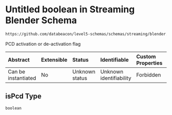 # Untitled boolean in Streaming Blender Schema

```txt
https://github.com/databeacon/level5-schemas/schemas/streaming/blender.schema.json#/properties/pcds/properties/isPcd
```

PCD activation or de-activation flag

| Abstract            | Extensible | Status         | Identifiable            | Custom Properties | Additional Properties | Access Restrictions | Defined In                                                                              |
| :------------------ | :--------- | :------------- | :---------------------- | :---------------- | :-------------------- | :------------------ | :-------------------------------------------------------------------------------------- |
| Can be instantiated | No         | Unknown status | Unknown identifiability | Forbidden         | Allowed               | none                | [blender.schema.json\*](../../out/streaming/blender.schema.json "open original schema") |

## isPcd Type

`boolean`
